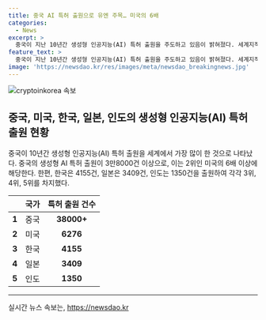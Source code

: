 ```yaml
---
title: 중국 AI 특허 출원으로 유엔 주목… 미국의 6배
categories:
  - News
excerpt: >
  중국이 지난 10년간 생성형 인공지능(AI) 특허 출원을 주도하고 있음이 밝혀졌다. 세계지적재산권기구(WIPO)의 보고에 따르면, 전 세계에서 10년간 5만4000건의 생성형 AI 특허 출원 중 25%가 지난해에 이뤄졌으며, 그 중 3만8000건 이상이 중국에서 발표되었다. 이는 미국의 6배 이상에 달하며, 텐센트, 핑안보험, 바이두, 중국과학원 등 중국 기업과 기관이 상위를 차지했다. 중국의 기술 기업이 특허 신청에서 선전하고 있는 것으로 드러났다. (150자)
feature_text: >
  중국이 지난 10년간 생성형 인공지능(AI) 특허 출원을 주도하고 있음이 밝혀졌다. 세계지적재산권기구(WIPO)의 보고에 따르면, 전 세계에서 10년간 5만4000건의 생성형 AI 특허 출원 중 25%가 지난해에 이뤄졌으며, 그 중 3만8000건 이상이 중국에서 발표되었다. 이는 미국의 6배 이상에 달하며, 텐센트, 핑안보험, 바이두, 중국과학원 등 중국 기업과 기관이 상위를 차지했다. 중국의 기술 기업이 특허 신청에서 선전하고 있는 것으로 드러났다. (150자)
image: 'https://newsdao.kr/res/images/meta/newsdao_breakingnews.jpg'
---
```


<p><img src="https://newsdao.kr/res/images/meta/newsdao_breakingnews.jpg" alt="cryptoinkorea 속보" /></p>

<h2 data-ke-size="size26">중국, 미국, 한국, 일본, 인도의 생성형 인공지능(AI) 특허 출원 현황</h2>

<p data-ke-size="size16">중국이 10년간 생성형 인공지능(AI) 특허 출원을 세계에서 가장 많이 한 것으로 나타났다. 중국의 생성형 AI 특허 출원이 3만8000건 이상으로, 이는 2위인 미국의 6배 이상에 해당한다. 한편, 한국은 4155건, 일본은 3409건, 인도는 1350건을 출원하여 각각 3위, 4위, 5위를 차지했다.</p>

<table>
  <thead>
    <tr>
      <th></th>
      <th>국가</th>
      <th>특허 출원 건수</th>
    </tr>
  </thead>
  <tbody>
    <tr>
      <td><b>1</b></td>
      <td>중국</td>
      <td style="text-align: center; height: 17px;"><b>38000+</b></td>
    </tr>
    <tr>
      <td><b>2</b></td>
      <td>미국</td>
      <td style="text-align: center; height: 17px;"><b>6276</b></td>
    </tr>
    <tr>
      <td><b>3</b></td>
      <td>한국</td>
      <td style="text-align: center; height: 17px;"><b>4155</b></td>
    </tr>
    <tr>
      <td><b>4</b></td>
      <td>일본</td>
      <td style="text-align: center; height: 17px;"><b>3409</b></td>
    </tr>
    <tr>
      <td><b>5</b></td>
      <td>인도</td>
      <td style="text-align: center; height: 17px;"><b>1350</b></td>
    </tr>
  </tbody>
</table>

<hr>
실시간 뉴스 속보는, <a href="https://newsdao.kr" rel="dofollow">https://newsdao.kr</a>


